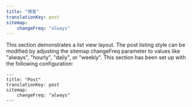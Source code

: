```yaml
---
title: "博客"
translationKey: post
sitemap:
    changeFreq: "always"
---
```


This section demonstrates a list view layout.
The post listing style can be modified by adjusting the sitemap changeFreq parameter to values like "always", "hourly", "daily", or "weekly".
This section has been set up with the following configuration:

    ---
    title: "Post"
    translationKey: post
    sitemap:
        changeFreq: "always"
    ---
